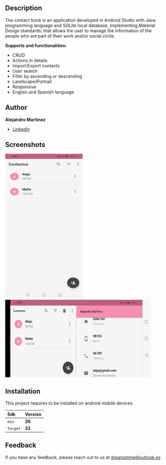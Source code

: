 ## Description

The contact book is an application developed in Android Studio with Java programming language and SQLite local database, implementing Material Design standards; that allows the user to manage the information of the people who are part of their work and/or social circle.

**Supports and functionalities:**

* CRUD
* Actions in details
* Import/Export contacts
* User search
* Filter by ascending or descending
* Landscape/Portrait
* Responsive
* English and Spanish language

## Author

**Alejandro Martinez**

* [LinkedIn](https://www.linkedin.com/in/diego-alejandro-martinez-espinosa-571086134)

## Screenshots 
<img src="images/Portrait.jpg" width="250" height="468" />
<img src="images/Landscape.jpg" width="468" height="250" />

## Installation

This project requires to be installed on android mobile devices. 

| Sdk      | Version      |
| :------- | :----------- |
| `min`    | **26**       |
| `target` | **31**       |

## Feedback

If you have any feedback, please reach out to us at dreamstime@outlook.es
